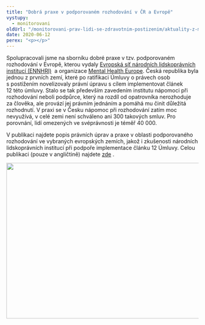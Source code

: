 ```yaml
---
title: "Dobrá praxe v podporovaném rozhodování v ČR a Evropě"
vystupy:
  - monitorovani
oldUrl: "/monitorovani-prav-lidi-se-zdravotnim-postizenim/aktuality-z-monitorovani/aktuality-z-monitorovani-2020/dobra-praxe-v-podporovanem-rozhodovani-v-cr-a-evrope/"
date: 2020-06-12
perex: "<p></p>"
---
```


<!-- imported from the old website -->

<p>Spolupracovali jsme na sborníku dobré praxe v tzv. podporovaném rozhodování v Evropě, kterou vydaly <a title="Otevření do nového okna" href="http://ennhri.org/" target="_blank">Evropská síť národních lidskoprávních institucí (ENNHRI)</a>  a organizace <a href="https://www.mhe-sme.org/" target="_blank">Mental Health Europe</a>. Česká republika byla jednou z prvních zemí, které po ratifikaci Úmluvy o právech osob s postižením novelizovaly právní úpravu s cílem implementovat článek 12 této úmluvy. Stalo se tak především zavedením institutu nápomoci při rozhodování neboli podpůrce, který na rozdíl od opatrovníka nerozhoduje za člověka, ale provází jej právním jednáním a pomáhá mu činit důležitá rozhodnutí. V praxi se v Česku nápomoc při rozhodování zatím moc nevyužívá, v celé zemi není schváleno ani 300 takových smluv. Pro porovnání, lidí omezených ve svéprávnosti je téměř 40 000.</p><p> V publikaci najdete popis právních úprav a praxe v oblasti podporovaného rozhodování ve vybraných evropských zemích, jakož i zkušenosti národních lidskoprávních institucí při podpoře implementace článku 12 Úmluvy. Celou publikaci (pouze v angličtině) najdete <a title="Otevření do nového okna" href="http://ennhri.org/news-and-blog/implementing-supported-decision-making-for-people-with-disabilities-new-report-shows-developments-in-europe-and-the-role-of-nhris/?fbclid=IwAR2W7XvMc4f2PTIDVIe7HEYTf7VCAJpCcE3vF57yjvEave2Y8y6QKUfTaAg" target="_blank">zde</a> . </p><p><img src="/uploads-import/uploads/RTEmagicC_podporovane.jpg.jpg" width="635" height="407" alt="" /></p>
